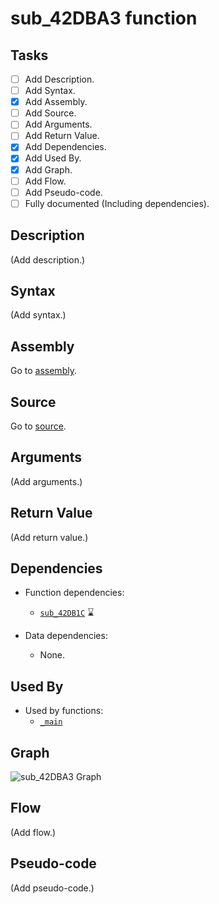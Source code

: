# sub_42DBA3 function

## Tasks

- [ ] Add Description.
- [ ] Add Syntax.
- [X] Add Assembly.
- [ ] Add Source.
- [ ] Add Arguments.
- [ ] Add Return Value.
- [X] Add Dependencies.
- [X] Add Used By.
- [X] Add Graph.
- [ ] Add Flow.
- [ ] Add Pseudo-code.
- [ ] Fully documented (Including dependencies).

## Description

(Add description.)

## Syntax

(Add syntax.)

## Assembly

Go to [assembly](../asm/sub_42DBA3.asm).

## Source

Go to [source](../cc/sub_42DBA3.cc).

## Arguments

(Add arguments.)

## Return Value

(Add return value.)

## Dependencies

* Function dependencies:
  * [`sub_42DB1C`](sub_42DB1C.md) ⌛


* Data dependencies:
  * None.

## Used By

* Used by functions:
  * [`_main`](../md/_main.md)

## Graph

![sub_42DBA3 Graph](../svg/sub_42DBA3.svg "sub_42DBA3 Graph")

## Flow

(Add flow.)

## Pseudo-code

(Add pseudo-code.)
